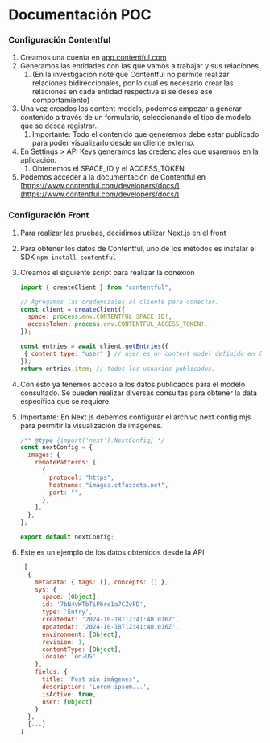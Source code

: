 # Documentación POC

### Configuración Contentful

1. Creamos una cuenta en [app.contentful.com](http://app.contentful.com)
2. Generamos las entidades con las que vamos a trabajar y sus relaciones.
   1. (En la investigación noté que Contentful no permite realizar relaciones bidireccionales, por lo cual es necesario crear las relaciones en cada entidad respectiva si se desea ese comportamiento)
3. Una vez creados los content models, podemos empezar a generar contenido a través de un formulario, seleccionando el tipo de modelo que se desea registrar.
   1. Importante: Todo el contenido que generemos debe estar publicado para poder visualizarlo desde un cliente externo.
4. En Settings > API Keys generamos las credenciales que usaremos en la aplicación.
   1. Obtenemos el SPACE_ID y el ACCESS_TOKEN
5. Podemos acceder a la documentación de Contentful en [https://www.contentful.com/developers/docs/](https://www.contentful.com/developers/docs/)

### Configuración Front

1. Para realizar las pruebas, decidimos utilizar Next.js en el front
2. Para obtener los datos de Contentful, uno de los métodos es instalar el SDK `npm install contentful`
3. Creamos el siguiente script para realizar la conexión

   ```jsx
   import { createClient } from "contentful";

   // Agregamos las credenciales al cliente para conectar.
   const client = createClient({
     space: process.env.CONTENTFUL_SPACE_ID!,
     accessToken: process.env.CONTENTFUL_ACCESS_TOKEN!,
   });

   const entries = await client.getEntries({
   	{ content_type: "user" } // user es un content model definido en Contentful
   });
   return entries.item; // todos los usuarios publicados.
   ```

4. Con esto ya tenemos acceso a los datos publicados para el modelo consultado. Se pueden realizar diversas consultas para obtener la data específica que se requiere.
5. Importante: En Next.js debemos configurar el archivo next.config.mjs para permitir la visualización de imágenes.

   ```jsx
   /** @type {import('next').NextConfig} */
   const nextConfig = {
     images: {
       remotePatterns: [
         {
           protocol: "https",
           hostname: "images.ctfassets.net",
           port: "",
         },
       ],
     },
   };

   export default nextConfig;
   ```

6. Este es un ejemplo de los datos obtenidos desde la API

   ```jsx
    [
     {
       metadata: { tags: [], concepts: [] },
       sys: {
         space: [Object],
         id: '7bN4vWTbTiPbre1a7CZvFD',
         type: 'Entry',
         createdAt: '2024-10-18T12:41:40.016Z',
         updatedAt: '2024-10-18T12:41:40.016Z',
         environment: [Object],
         revision: 1,
         contentType: [Object],
         locale: 'en-US'
       },
       fields: {
         title: 'Post sin imágenes',
         description: 'Lorem ipsum...',
         isActive: true,
         user: [Object]
       }
     },
     {...}
   ]
   ```
